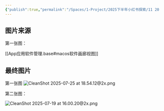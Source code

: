 ```yaml
---
{"publish":true,"permalink":"/Spaces/1-Project/2025下半年小红书探索/11 2025年我的macOS软件天梯榜-all in榨干版.md","created":"2025-07-19","modified":"2025-07-25","cssclasses":""}
---
```



## 图片来源

第一张图：

[[App应用软件管理.base#macos软件画廊视图]]

## 最终图片

第一张图
![CleanShot 2025-07-25 at 18.54.12@2x.png](https://pub-pic.oldwinter.top/2025/07/e2132759652214b0fa78179124eba6d2.png)

第二张图：

![CleanShot 2025-07-19 at 16.00.20@2x.png](https://pub-pic.oldwinter.top/2025/07/433abddc9d433f86da7b54dc4134e118.png)
